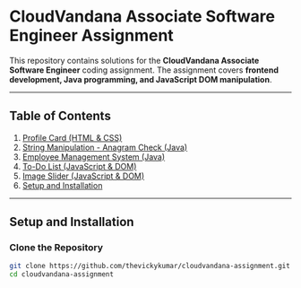 # **CloudVandana Associate Software Engineer Assignment**

This repository contains solutions for the **CloudVandana Associate Software Engineer** coding assignment. The assignment covers **frontend development, Java programming, and JavaScript DOM manipulation**.

---

## **Table of Contents**

1. [Profile Card (HTML & CSS)](#profile-card-html--css)  
2. [String Manipulation - Anagram Check (Java)](#string-manipulation---anagram-check-java)  
3. [Employee Management System (Java)](#employee-management-system-java)  
4. [To-Do List (JavaScript & DOM)](#to-do-list-javascript--dom)  
5. [Image Slider (JavaScript & DOM)](#image-slider-javascript--dom)  
6. [Setup and Installation](#setup-and-installation)  




---

## **Setup and Installation**

### **Clone the Repository**
```bash
git clone https://github.com/thevickykumar/cloudvandana-assignment.git
cd cloudvandana-assignment
